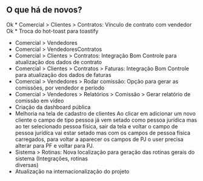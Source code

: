 ## O que há de novos?

Ok * Comercial > Clientes > Contratos: Vínculo de contrato com vendedor
Ok * Troca do hot-toast para toastify
* Comercial > Vendedores
* Comercial > VendedoresContratos
* Comercial > Clientes > Contratos: Integração Bom Controle para atualização dos dados de contrato
* Comercial > Clientes > Contratos > Faturas: Integração Bom Controle para atualização dos dados de faturas
* Comercial > Vendedores > Rodar comissão: Opção para gerar as comissões, por vendedor e período
* Comercial > Vendedores > Relatórios > Comissão > Gerar relatório de comissão em vídeo
* Criação da dashboard pública
* Melhoria na tela de cadastro de clientes
    Ao clicar em adicionar um novo cliente o campo de tipo pessoa já vem setado como pessoa jurídica mas ao ter selecionado pessoa física, sair da tela e voltar o campo de pessoa jurídica vai estar setado mas com os campos de pessoa física carregados, para voltar a aparecer os campos de PJ o user precisa alterar para PF e voltar para PJ.
* Sistema > Rotinas: Nova localização para geração das rotinas gerais do sistema (Integrações, rotinas    
  diversas)
* Atualização na internacionalização do projeto